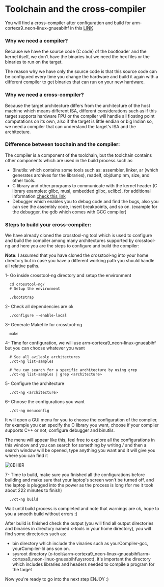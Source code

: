 # Toolchain and the cross-compiler

You will find a cross-compiler after configuration and build for arm-cortexa9_neon-linux-gnueabihf in this 
[LINK](https://drive.google.com/file/d/1e9vzTqpFacTJGWLtACskvlhF0VMo35s8/view?usp=share_link)

### Why we need a compiler?

Because we have the source code (C code) of the bootloader and the kernel itself, we don't have the binaries but we need the hex files
or the binaries to run on the target.

The reason why we have only the source code is that this source code can be configured every time you change the hardware and
build it again with a different compiler to get binaries that can run on your new hardware.

### Why we need a cross-compiler?

Because the target architecture differs from the architecture of the host machine which means different ISA, different considerations
such as if this target supports hardware FPU or the compiler will handle all floating point computations on its own, also if the target
is little endian or big Indian so, we need a compiler that can understand the target's ISA and the architecture.

### Difference between toochain and the compiler:

The compiler is a component of the toolchain, but the toolchain contains other components which are used in the build process such as:

* Binutils: which contains some tools such as: assembler, linker, ar (which generates archives for the libraries), readelf, objdump
  nm, size, and other tools.
* C library and other programs to communicate with the kernel header (C library examples: glibc, musl, embedded glibc, uclibc), 
  for additional information [check this link](https://elinux.org/Toolchains)
* Debugger which enables you to debug code and find the bugs, also you can see the assembly code, insert breakpoints, and so on.
  (example for the debugger, the gdb which comes with GCC compiler)

### Steps to build your cross-compiler:

We have already cloned the crosstool-ng tool which is used to configure and build the compiler among many architectures supported 
by crosstool-ng and here you are the steps to configure and build the compiler:

**Note:** I assumed that you have cloned the crosstool-ng into your home directory but in case you have a different working path
you should handle all relative paths.

1- Go inside crosstool-ng directory and setup the environment

      cd crosstool-ng/
      # Setup the environment
      
      ./bootstrap 

2- Check all dependencies are ok

      ./configure --enable-local
      
3- Generate Makefile for crosstool-ng

      make
      
4- Time for configuration, we will use arm-cortexa9_neon-linux-gnueabihf but you can choose whatever you want

      # See all avilable architectures
      ./ct-ng list-samples
      
      # You can search for a specific architecture by using grep
      ./ct-ng list-samples | grep <architecture>
      
5- Configure the architecture

      ./ct-ng <architecture>
      
6- Choose the configurations you want

      ./ct-ng menuconfig

It will open a GUI menu for you to choose the configuration of the compiler, for example you can specify the C library you want,
choose if your compiler supports C++ or not, configure debugger and binutils.

The menu will appear like this, feel free to explore all the configurations in this window and you can search for something by 
writing / and then a search window will be opened, type anything you want and it will give you where you can find it

   ![8BH8R](https://user-images.githubusercontent.com/118214245/233126057-8d4f9288-0e0b-4b80-8a70-0b018cb83591.jpg)

7- Time to build, make sure you finished all the configurations before building and make sure that your laptop's screen won't
be turned off, and the laptop is plugged into the power as the process is long (for me it took about 222 minutes to finish)

      ./ct-ng build
      
 Wait until build process is completed and note that warnings are ok, hope to you a smooth build without errors :)
 
 After build is finished check the output (you will find all output directories and binaries in directory named x-tools in
 your home directory), you will find some directories such as:
 
 * bin directory which include the vinaries such as yourCompiler-gcc, yourCompiler-ld ans son on.
 * sysroot directory (x-tools\arm-cortexa9_neon-linux-gnueabihf\arm-cortexa9_neon-linux-gnueabihf\sysroot), it's important
   the directory which includes libraries and headers needed to compile a program for the target
 
 Now you're ready to go into the next step ENJOY :)
      
